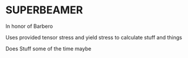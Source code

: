 # SUPERBEAMER
 In honor of Barbero

Uses provided tensor stress and yield stress to calculate stuff and things

Does Stuff some of the time maybe